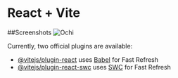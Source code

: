 # React + Vite

##Screenshots
![Ochi](https://github.com/Akshay5651/Ochi-Replica/assets/39129814/4f9ade62-a83b-4093-84f9-f7d51681e318)


Currently, two official plugins are available:

- [@vitejs/plugin-react](https://github.com/vitejs/vite-plugin-react/blob/main/packages/plugin-react/README.md) uses [Babel](https://babeljs.io/) for Fast Refresh
- [@vitejs/plugin-react-swc](https://github.com/vitejs/vite-plugin-react-swc) uses [SWC](https://swc.rs/) for Fast Refresh
